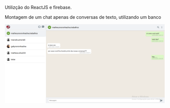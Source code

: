 Utilizção do ReactJS e firebase.

Montagem de um chat apenas de conversas de texto, utilizando um banco

![Logo](./Chat-App.png)
